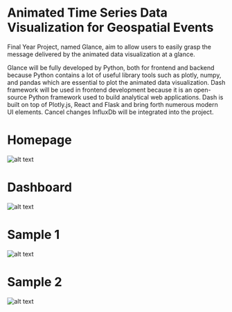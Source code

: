 # Animated Time Series Data Visualization for Geospatial Events

Final Year Project, named Glance, aim to allow users to easily grasp the message delivered by the animated data visualization at a glance.

Glance will be fully developed by Python, both for frontend and backend because Python 
contains a lot of useful library tools such as plotly, numpy, and pandas which are essential to 
plot the animated data visualization. Dash framework will be used in frontend development 
because it is an open-source Python framework used to build analytical web applications. Dash 
is built on top of Plotly.js, React and Flask and bring forth numerous modern UI elements. Cancel changes
InfluxDb will be integrated into the project.

# Homepage
![alt text](https://scontent.fkul2-3.fna.fbcdn.net/v/t1.15752-9/246634289_1295602627545947_8926892098478246756_n.png?_nc_cat=107&ccb=1-5&_nc_sid=ae9488&_nc_ohc=_rrTPcFB-x8AX-PGM5Q&_nc_oc=AQl5x2neobeb77ESIWo2mG8EeCv-xp3oAzPD3jy5WsT4y4YDiYCCSAY66WMe8XVNs4pUfCp6DazAogH-6UHML22X&_nc_ht=scontent.fkul2-3.fna&oh=3cfac250d321a86d46800cbd391166fb&oe=6198DC37)

# Dashboard
![alt text](https://scontent.fkul2-2.fna.fbcdn.net/v/t1.15752-9/246753823_3027764567504192_9080046255656999615_n.png?_nc_cat=106&ccb=1-5&_nc_sid=ae9488&_nc_ohc=5Do2fGtZDPIAX-Bow21&_nc_ht=scontent.fkul2-2.fna&oh=8a2572f97508e2aca869a9e394e1e0ab&oe=61967D4A)


# Sample 1
![alt text](https://scontent.fkul2-4.fna.fbcdn.net/v/t1.15752-9/246024394_358239166081631_6436277115396299821_n.png?_nc_cat=102&ccb=1-5&_nc_sid=ae9488&_nc_ohc=97TxQycjXaMAX8Fd70N&_nc_ht=scontent.fkul2-4.fna&oh=f7732232eacb0da9f0e119607c75ff52&oe=6173BBE1)


# Sample 2
![alt text](https://scontent.fkul2-3.fna.fbcdn.net/v/t1.15752-9/246801394_943367076262536_6674422406908832980_n.png?_nc_cat=111&ccb=1-5&_nc_sid=ae9488&_nc_ohc=Qw5-OpwHQD4AX_RYiIX&tn=EH-UkSsS1m_svVMN&_nc_ht=scontent.fkul2-3.fna&oh=9787bb05b1feac5e00d86224a5be6820&oe=6198F2A9)

